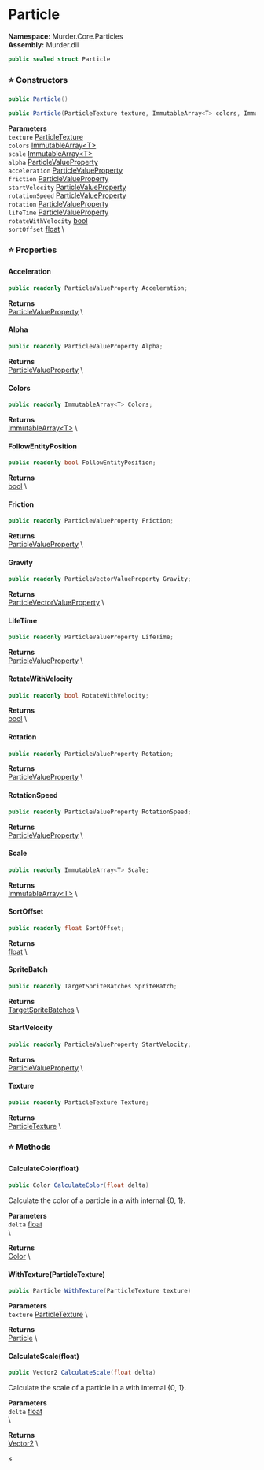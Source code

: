 # Particle

**Namespace:** Murder.Core.Particles \
**Assembly:** Murder.dll

```csharp
public sealed struct Particle
```

### ⭐ Constructors
```csharp
public Particle()
```

```csharp
public Particle(ParticleTexture texture, ImmutableArray<T> colors, ImmutableArray<T> scale, ParticleValueProperty alpha, ParticleValueProperty acceleration, ParticleValueProperty friction, ParticleValueProperty startVelocity, ParticleValueProperty rotationSpeed, ParticleValueProperty rotation, ParticleValueProperty lifeTime, bool rotateWithVelocity, float sortOffset)
```

**Parameters** \
`texture` [ParticleTexture](../../../Murder/Core/Particles/ParticleTexture.html) \
`colors` [ImmutableArray\<T\>](https://learn.microsoft.com/en-us/dotnet/api/System.Collections.Immutable.ImmutableArray-1?view=net-7.0) \
`scale` [ImmutableArray\<T\>](https://learn.microsoft.com/en-us/dotnet/api/System.Collections.Immutable.ImmutableArray-1?view=net-7.0) \
`alpha` [ParticleValueProperty](../../../Murder/Core/Particles/ParticleValueProperty.html) \
`acceleration` [ParticleValueProperty](../../../Murder/Core/Particles/ParticleValueProperty.html) \
`friction` [ParticleValueProperty](../../../Murder/Core/Particles/ParticleValueProperty.html) \
`startVelocity` [ParticleValueProperty](../../../Murder/Core/Particles/ParticleValueProperty.html) \
`rotationSpeed` [ParticleValueProperty](../../../Murder/Core/Particles/ParticleValueProperty.html) \
`rotation` [ParticleValueProperty](../../../Murder/Core/Particles/ParticleValueProperty.html) \
`lifeTime` [ParticleValueProperty](../../../Murder/Core/Particles/ParticleValueProperty.html) \
`rotateWithVelocity` [bool](https://learn.microsoft.com/en-us/dotnet/api/System.Boolean?view=net-7.0) \
`sortOffset` [float](https://learn.microsoft.com/en-us/dotnet/api/System.Single?view=net-7.0) \

### ⭐ Properties
#### Acceleration
```csharp
public readonly ParticleValueProperty Acceleration;
```

**Returns** \
[ParticleValueProperty](../../../Murder/Core/Particles/ParticleValueProperty.html) \
#### Alpha
```csharp
public readonly ParticleValueProperty Alpha;
```

**Returns** \
[ParticleValueProperty](../../../Murder/Core/Particles/ParticleValueProperty.html) \
#### Colors
```csharp
public readonly ImmutableArray<T> Colors;
```

**Returns** \
[ImmutableArray\<T\>](https://learn.microsoft.com/en-us/dotnet/api/System.Collections.Immutable.ImmutableArray-1?view=net-7.0) \
#### FollowEntityPosition
```csharp
public readonly bool FollowEntityPosition;
```

**Returns** \
[bool](https://learn.microsoft.com/en-us/dotnet/api/System.Boolean?view=net-7.0) \
#### Friction
```csharp
public readonly ParticleValueProperty Friction;
```

**Returns** \
[ParticleValueProperty](../../../Murder/Core/Particles/ParticleValueProperty.html) \
#### Gravity
```csharp
public readonly ParticleVectorValueProperty Gravity;
```

**Returns** \
[ParticleVectorValueProperty](../../../Murder/Core/Particles/ParticleVectorValueProperty.html) \
#### LifeTime
```csharp
public readonly ParticleValueProperty LifeTime;
```

**Returns** \
[ParticleValueProperty](../../../Murder/Core/Particles/ParticleValueProperty.html) \
#### RotateWithVelocity
```csharp
public readonly bool RotateWithVelocity;
```

**Returns** \
[bool](https://learn.microsoft.com/en-us/dotnet/api/System.Boolean?view=net-7.0) \
#### Rotation
```csharp
public readonly ParticleValueProperty Rotation;
```

**Returns** \
[ParticleValueProperty](../../../Murder/Core/Particles/ParticleValueProperty.html) \
#### RotationSpeed
```csharp
public readonly ParticleValueProperty RotationSpeed;
```

**Returns** \
[ParticleValueProperty](../../../Murder/Core/Particles/ParticleValueProperty.html) \
#### Scale
```csharp
public readonly ImmutableArray<T> Scale;
```

**Returns** \
[ImmutableArray\<T\>](https://learn.microsoft.com/en-us/dotnet/api/System.Collections.Immutable.ImmutableArray-1?view=net-7.0) \
#### SortOffset
```csharp
public readonly float SortOffset;
```

**Returns** \
[float](https://learn.microsoft.com/en-us/dotnet/api/System.Single?view=net-7.0) \
#### SpriteBatch
```csharp
public readonly TargetSpriteBatches SpriteBatch;
```

**Returns** \
[TargetSpriteBatches](../../../Murder/Core/Graphics/TargetSpriteBatches.html) \
#### StartVelocity
```csharp
public readonly ParticleValueProperty StartVelocity;
```

**Returns** \
[ParticleValueProperty](../../../Murder/Core/Particles/ParticleValueProperty.html) \
#### Texture
```csharp
public readonly ParticleTexture Texture;
```

**Returns** \
[ParticleTexture](../../../Murder/Core/Particles/ParticleTexture.html) \
### ⭐ Methods
#### CalculateColor(float)
```csharp
public Color CalculateColor(float delta)
```

Calculate the color of a particle in a <paramref name="delta" /> with internal {0, 1}.

**Parameters** \
`delta` [float](https://learn.microsoft.com/en-us/dotnet/api/System.Single?view=net-7.0) \
\

**Returns** \
[Color](../../../Murder/Core/Graphics/Color.html) \

#### WithTexture(ParticleTexture)
```csharp
public Particle WithTexture(ParticleTexture texture)
```

**Parameters** \
`texture` [ParticleTexture](../../../Murder/Core/Particles/ParticleTexture.html) \

**Returns** \
[Particle](../../../Murder/Core/Particles/Particle.html) \

#### CalculateScale(float)
```csharp
public Vector2 CalculateScale(float delta)
```

Calculate the scale of a particle in a <paramref name="delta" /> with internal {0, 1}.

**Parameters** \
`delta` [float](https://learn.microsoft.com/en-us/dotnet/api/System.Single?view=net-7.0) \
\

**Returns** \
[Vector2](../../../Murder/Core/Geometry/Vector2.html) \



⚡